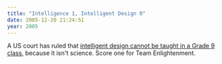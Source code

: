 ```yaml
---
title: "Intelligence 1, Intelligent Design 0"
date: 2005-12-20 21:24:51
year: 2005
---
```

<p>A US court has ruled that <a href="http://www.cbc.ca/story/world/national/2005/12/20/intelligentdesign-051220.html">intelligent design cannot be taught in a Grade 9 class</a>, because it isn't science.  Score one for Team Enlightenment.</p>
